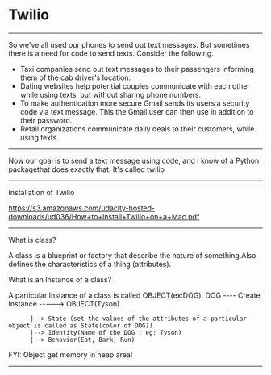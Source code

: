 # Twilio
*************************************************************************************************************************************************

So we've all used our phones to send out text messages. But sometimes there is a need for code to send texts. Consider the following.

* Taxi companies send out text messages to their passengers informing them of the cab driver's location.
* Dating websites help potential couples communicate with each other while using texts, but without sharing phone numbers.
* To make authentication more secure Gmail sends its users a security code via text message. This the Gmail user can then use in addition to their password.
* Retail organizations communicate daily deals to their customers, while using texts.

*************************************************************************************************************************************************

Now our goal is to send a text message using code, and I know of a Python packagethat does exactly that. It's called twilio

*************************************************************************************************************************************************

Installation of Twilio

https://s3.amazonaws.com/udacity-hosted-downloads/ud036/How+to+install+Twilio+on+a+Mac.pdf
*************************************************************************************************************************************************

What is class?

A class is a blueprint or factory that describe the nature of something.Also defines the characteristics of a thing (attributes).

What is an Instance of a class?

A particular Instance of a class is called OBJECT(ex:DOG).
                        DOG ---- Create Instance -----> OBJECT(Tyson)

          |--> State (set the values of the attributes of a particular object is called as State(color of DOG))
          |--> Identity(Name of the DOG : eg; Tyson)
          |--> Behavior(Eat, Bark, Run)

FYI: Object get memory in heap area!
*************************************************************************************************************************************************
